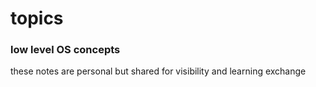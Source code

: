 
# topics 

### low level OS concepts
these notes are personal but shared for visibility and learning exchange

